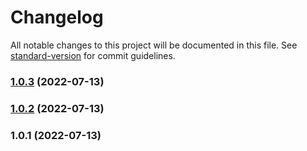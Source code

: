 # Changelog

All notable changes to this project will be documented in this file. See [standard-version](https://github.com/conventional-changelog/standard-version) for commit guidelines.

### [1.0.3](https://github.com/jeloagnasin/standard-version-issue/compare/v1.0.2...v1.0.3) (2022-07-13)

### [1.0.2](https://github.com/jeloagnasin/standard-version-issue/compare/v1.0.1...v1.0.2) (2022-07-13)

### 1.0.1 (2022-07-13)
